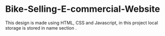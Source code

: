 # Bike-Selling-E-commercial-Website
This design is made using HTML, CSS and Javascript, in this project local storage is stored in name section .
